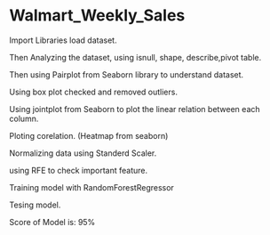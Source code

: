 # Walmart_Weekly_Sales
Import Libraries
load dataset.

Then Analyzing the dataset, using isnull, shape, describe,pivot table.

Then using Pairplot from Seaborn library to understand dataset.

Using box plot checked and removed outliers.

Using jointplot from Seaborn to plot the linear relation between each column.

Ploting corelation. (Heatmap from seaborn)

Normalizing data using Standerd Scaler.

using RFE to check important feature.

Training model with RandomForestRegressor

Tesing model.

Score of Model is: 95%
